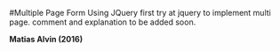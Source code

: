 #Multiple Page Form Using JQuery
first try at jquery to implement multi page. comment and explanation to be added soon.

**Matias Alvin (2016)**